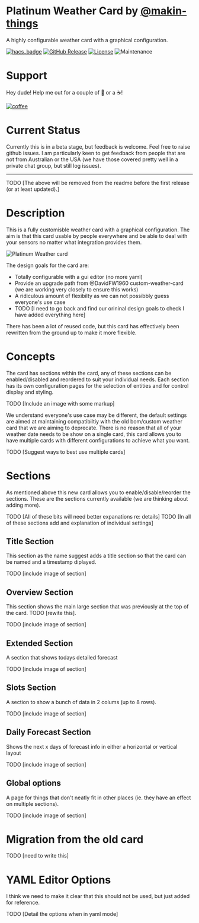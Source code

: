 # Platinum Weather Card by [@makin-things](https://www.github.com/makin-things)

A highly configurable weather card with a graphical configuration.

[![hacs_badge](https://img.shields.io/badge/HACS-Default-orange.svg?style=for-the-badge)](https://github.com/hacs/integration)
[![GitHub Release][releases-shield]][releases]
[![License][license-shield]](LICENSE.md)
![Maintenance](https://img.shields.io/maintenance/yes/2022?style=for-the-badge)

# Support

Hey dude! Help me out for a couple of :beers: or a :coffee:!

[![coffee](https://www.buymeacoffee.com/assets/img/custom_images/black_img.png)](https://www.buymeacoffee.com/theOzzieRat)

# Current Status

Currently this is in a beta stage, but feedback is welcome. Feel free to raise github issues. I am particularly keen to get feedback from people that are not from Australian or the USA (we have those covered pretty well in a private chat group, but still log issues).

---

TODO [The above will be removed from the readme before the first release (or at least updated).]

# Description

This is a fully customisble weather card with a graphical configuration. The aim is that this card usable by people everywhere and be able to deal with your sensors no matter what integration provides them.

![Platinum Weather card](https://raw.githubusercontent.com/Makin-Things/platinum-weather-card/master/images/platinum-weather-card.png)

The design goals for the card are:

- Totally configurable with a gui editor (no more yaml)
- Provide an upgrade path from @DavidFW1960 custom-weather-card (we are working very closely to ensure this works)
- A ridiculous amount of flexibilty as we can not possibbly guess everyone's use case
- TODO [I need to go back and find our orininal design goals to check I have added everything here]

There has been a lot of reused code, but this card has effectively been rewritten from the ground up to make it more flexible.

# Concepts

The card has sections within the card, any of these sections can be enabled/disabled and reordered to suit your individual needs. Each section has its own configuration pages for the selection of entities and for control display and styling.

TODO [Include an image with some markup]

We understand everyone's use case may be different, the default settings are aimed at maintaining compatibiltiy with the old bom/custom weather card that we are aiming to deprecate.
There is no reason that all of your weather date needs to be show on a single card, this card allows you to have multiple cards with different configurations to achieve what you want.

TODO [Suggest ways to best use multiple cards]

# Sections

As mentioned above this new card allows you to enable/disable/reorder the sections. These are the sections currently available (we are thinking about adding more).

TODO [All of these bits will need better expanations re: details]
TODO [In all of these sections add and explanation of individual settings]

## Title Section

This section as the name suggest adds a title section so that the card can be named and a timestamp diplayed.

TODO [include image of section]

## Overview Section

This section shows the main large section that was previously at the top of the card. TODO [rewite this].

TODO [include image of section]

## Extended Section

A section that shows todays detailed forecast

TODO [include image of section]

## Slots Section

A section to show a bunch of data in 2 colums (up to 8 rows).

TODO [include image of section]

## Daily Forecast Section

Shows the next x days of forecast info in either a horizontal or vertical layout

TODO [include image of section]

## Global options

A page for things that don't neatly fit in other places (ie. they have an effect on multiple sections).

TODO [include image of section]

# Migration from the old card

TODO [need to write this]

# YAML Editor Options

I think we need to make it clear that this should not be used, but just added for reference.

TODO [Detail the options when in yaml mode]

[license-shield]: https://img.shields.io/github/license/makin-things/platinum-weather-card.svg?style=for-the-badge
[releases-shield]: https://img.shields.io/github/release/makin-things/platinum-weather-card.svg?style=for-the-badge
[releases]: https://github.com/makin-things/platinum-weather-card/releases
